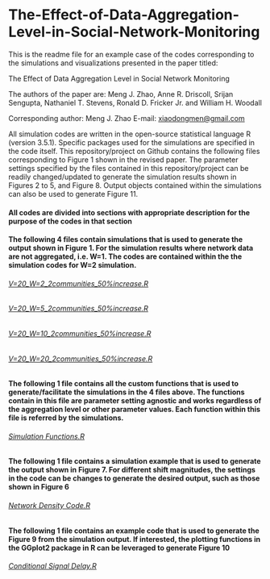 # The-Effect-of-Data-Aggregation-Level-in-Social-Network-Monitoring

This is the readme file for an example case of the codes corresponding to the simulations and visualizations presented in the paper titled:

The Effect of Data Aggregation Level in Social Network Monitoring

The authors of the paper are: 
Meng J. Zhao, Anne R. Driscoll, Srijan Sengupta, Nathaniel T. Stevens, Ronald D. Fricker Jr. and William H. Woodall


Corresponding author: Meng J. Zhao
E-mail: xiaodongmen@gmail.com


All simulation codes are written in the open-source statistical language R (version 3.5.1). Specific packages used for the simulations are specified in the code itself. 
This repository/project on Github contains the following files corresponding to Figure 1 shown in the revised paper.
The parameter settings specified by the files contained in this repository/project can be readily changed/updated to generate the simulation results shown in Figures 2 to 5, and Figure 8. Output objects contained within the simulations can also be used to generate Figure 11.

#### All codes are divided into sections with appropriate description for the purpose of the codes in that section


#### The following 4 files contain simulations that is used to generate the output shown in Figure 1. For the simulation results where network data are not aggregated, i.e. W=1. The codes are contained within the the simulation codes for W=2 simulation.
###### [V=20_W=2_2communities_50%increase.R](https://github.com/xiaodongmen/Final_The-Effect-of-Data-Aggregation-Level-in-Social-Network-Monitoring/blob/master/V%3D20_W%3D2_2communities_50%25increase.R)
###### [V=20_W=5_2communities_50%increase.R](https://github.com/xiaodongmen/Final_The-Effect-of-Data-Aggregation-Level-in-Social-Network-Monitoring/blob/master/V%3D20_W%3D5_2communities_50%25increase.R)
###### [V=20_W=10_2communities_50%increase.R](https://github.com/xiaodongmen/Final_The-Effect-of-Data-Aggregation-Level-in-Social-Network-Monitoring/blob/master/V%3D20_W%3D10_2communities_50%25increase.R)
###### [V=20_W=20_2communities_50%increase.R](https://github.com/xiaodongmen/Final_The-Effect-of-Data-Aggregation-Level-in-Social-Network-Monitoring/blob/master/V%3D20_W%3D20_2communities_50%25increase.R)

#### The following 1 file contains all the custom functions that is used to generate/facilitate the simulations in the 4 files above. The functions contain in this file are parameter setting agnostic and works regardless of the aggregation level or other parameter values. Each function within this file is referred by the simulations.
###### [Simulation Functions.R](https://github.com/xiaodongmen/Final_The-Effect-of-Data-Aggregation-Level-in-Social-Network-Monitoring/blob/master/Simulation%20Functions.R)

#### The following 1 file contains a simulation example that is used to generate the output shown in Figure 7. For different shift magnitudes, the settings in the code can be changes to generate the desired output, such as those shown in Figure 6
###### [Network Density Code.R](https://github.com/xiaodongmen/Final_The-Effect-of-Data-Aggregation-Level-in-Social-Network-Monitoring/blob/master/Network%20Density%20Code.R)

#### The following 1 file contains an example code that is used to generate the Figure 9 from the simulation output. If interested, the plotting functions in the GGplot2 package in R can be leveraged to generate Figure 10 
###### [Conditional Signal Delay.R](https://github.com/xiaodongmen/Final_The-Effect-of-Data-Aggregation-Level-in-Social-Network-Monitoring/blob/master/Conditional%20Signal%20Delay.R)

